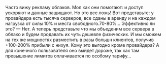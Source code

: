 Часто вижу рекламу облаков. Мол как они помогают: и доступ ускоряют и данные защищают. Но это все ложь! Вот представьте: у провайдера есть тысяча серверов, все сданы в аренду и на каждом нагрузка от силы 10% и места свободного.70-80%... Эффективно ли это? — Нет. А теперь представьте что мы объеденим все сервера в облако и будем продавать их чуть дешевле физических. И мы сможем на тех же мощностях разместить в разы большн клиентов, получив +100-200% прибыли с нихуя. Кому это выгодно кроме провайдера? А для конечного пользователя оно выйдет дороже, так как там превышение лимитов оплачивается по особому тарифу...
